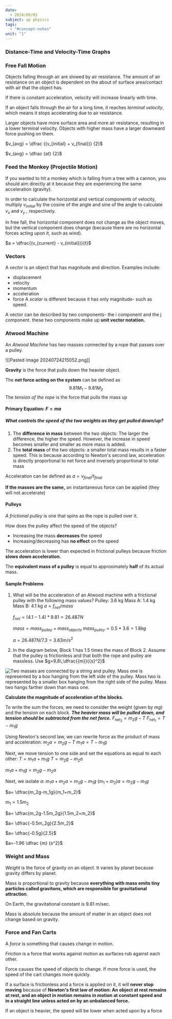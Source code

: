 ```yaml
---
date:
  - 2024/09/03
subject: ap physics
tags:
  - "#concept-notes"
unit: "1"
---
```


### Distance-Time and Velocity-Time Graphs


### Free Fall Motion
Objects falling through air are slowed by air resistance. The amount of air resistance on an object is dependent on the about of surface area/contact with air that the object has.

If there is constant acceleration, velocity will increase linearly with time.

If an object falls through the air for a long time, it reaches *terminal velocity*, which means it stops accelerating due to air resistance.

Larger objects have more surface area and more air resistance, resulting in a lower terminal velocity. Objects with higher mass have a larger downward force pushing on them.

$v_{avg} = \dfrac {(v_{initial} + v_{final})} {2}$

$v_{avg} = \dfrac {at} {2}$

### Feed the Monkey (Projectile Motion)
If you wanted to hit a monkey which is falling from a tree with a cannon, you should aim directly at it because they are experiencing the same acceleration (gravity).

In order to calculate the horizontal and vertical components of velocity, multiply $v_{initial}$ by the cosine of the angle and sine of the angle to calculate $v_x$ and $v_y$ , respectively. 

In free fall, the horizontal component does not change as the object moves, but the vertical component does change (because there are no horizontal forces acting upon it, such as wind).

$a = \dfrac{(v_{current} - v_{initial})}{t}$ 
### Vectors 
A *vector* is an object that has magnitude and direction. Examples include:
* displacement
* velocity
* momentum
* acceleration
* force
A *scalar* is different because it has only magnitude- such as speed.

A vector can be described by two components- the i component and the j component. these two components make up **unit vector notation.**

### Atwood Machine
An *Atwood Machine* has two masses connected by a rope that passes over a pulley.

![[Pasted image 20240724215052.png]]


**Gravity** is the force that pulls down the heavier object.

The **net force acting on the system** can be defined as $$9.81M_1 - 9.81M_2$$
The *tension of the rope* is the force that pulls the mass up

#### Primary Equation: $F = ma$

##### What controls the speed of the two weights as they get pulled down/up?
1. The **difference in mass** between the two objects: The larger the difference, the higher the speed. However, the increase in speed becomes smaller and smaller as more mass is added.
2. The **total mass** of the two objects: a smaller total mass results in a faster speed. This is because according to Newton's second law, acceleration is directly proportional to net force and inversely proportional to total mass

Acceleration can be defined as $a = v_{final} / t_{final}$

**If the masses are the same,** an instantaneous force can be applied (they will not accelerate)

#### Pulleys
*A frictional pulley* is one that spins as the rope is pulled over it.

How does the pulley affect the speed of the objects?
* Increasing the mass **decreases** the speed
* Increasing/decreasing has **no effect** on the speed

The acceleration is lower than expected in frictional pulleys because friction **slows down acceleration.**

The **equivalent mass of a pulley** is equal to approximately **half** of its actual mass.

#### Sample Problems

1. What will be the acceleration of an Atwood machine with a frictional pulley with the following mass values? Pulley: 3.6 kg Mass A: 1.4 kg Mass B: 4.1 kg
	 $a = f_{net} / mass$
	 
	 $f_{net} = (4.1 - 1.4) * 9.81 = 26.487 N$
	 
	 $mass = mass_{pulley} + mass_{objects}$
	 $mass_{pulley} = 0.5 * 3.6 = 1.8 kg$
	 
	 $a = 26.487 N / 7.3 = 3.63 m/s^2$


2. In the diagram below, Block 1 has 1.5 times the mass of Block 2. Assume that the pulley is frictionless and that both the rope and pulley are massless. Use $g=9.8\,\dfrac{{m}}{{s}^2}$

![Two masses are connected by a string and pulley. Mass one is represented by a box hanging from the left side of the pulley. Mass two is represented by a smaller box hanging from the right side of the pulley. Mass two hangs farther down than mass one.](https://cdn.kastatic.org/ka-perseus-images/14213177c28d37af9fa058773dd0ca3dd82c9d29.svg)

**Calculate the magnitude of acceleration of the blocks.**  

To write the sum the forces, we need to consider the weight (given by $mg$) and the tension on each block. ***The heavier mass will be pulled down, and tension should be subtracted from the net force.***
$F_{\text{net}_{2}}=m_2g-T$
$F_{\text{net}_{1}}=T-m_1g$

Using Newton's second law, we can rewrite force as the product of mass and acceleration:
$m_2a=m_2g-T$
$m_1a=T-m_1g$

Next, we move tension to one side and set the equations as equal to each other:
$T = m_1a + m_1g$
$T = m_2g - m_2a$

$m_1a + m_1g = m_2g - m_2a$

Next, we isolate $a$:
$m_1a+m_2a=m_2g-m_1g$
$(m_1+m_2)a=m_2g-m_1g$

$a= \dfrac{m_2g-m_1g}{m_1+m_2}$

$m_1 = 1.5m_2$

$a= \dfrac{m_2g-1.5m_2g}{1.5m_2+m_2}$

$a= \dfrac{-0.5m_2g}{2.5m_2}$

$a= \dfrac{-0.5g}{2.5}$

$a=-1.96 \dfrac {m} {s^2}$

### Weight and Mass

*Weight* is the force of gravity on an object. It varies by planet because gravity differs by planet. 

Mass is proportional to gravity because **everything with mass emits tiny particles called gravitons, which are responsible for gravitational attraction**.

On Earth, the gravitational constant is $9.81$ m/sec. 

Mass is absolute because the amount of matter in an object does not change based on gravity.
### Force and Fan Carts

A *force* is something that causes change in motion. 

*Friction* is a force that works against motion as surfaces rub against each other.

Force causes the speed of objects to change. If more force is used, the speed of the cart changes more quickly.

If a surface is frictionless and a  force is applied on it, it will **never stop moving** because of **Newton's first law of motion: An object at rest remains at rest, and an object in motion remains in motion at constant speed and in a straight line unless acted on by an unbalanced force.**

If an object is heavier, the speed will be lower when acted upon by a force
